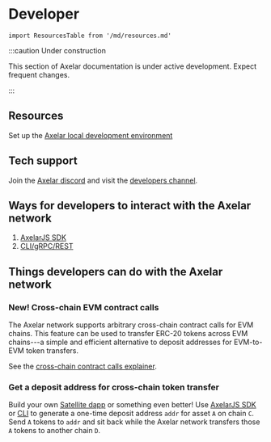 # Developer

```mdx-code-block
import ResourcesTable from '/md/resources.md'
```

:::caution Under construction

This section of Axelar documentation is under active development. Expect frequent changes.

:::

## Resources

<ResourcesTable />

Set up the [Axelar local development environment](https://github.com/axelarnetwork/axelar-local-dev)

## Tech support

Join the [Axelar discord](https://discord.gg/aRZ3Ra6f7D) and visit the [developers channel](https://discord.com/channels/770814806105128977/955655587260170272).

## Ways for developers to interact with the Axelar network

1. [AxelarJS SDK](dev/sdk.md)
2. [CLI/gRPC/REST](dev/cli.md)

## Things developers can do with the Axelar network

### New! Cross-chain EVM contract calls

The Axelar network supports arbitrary cross-chain contract calls for EVM chains. This feature can be used to transfer ERC-20 tokens across EVM chains---a simple and efficient alternative to deposit addresses for EVM-to-EVM token transfers.

See the [cross-chain contract calls explainer](dev/explainers/cccc.md).

### Get a deposit address for cross-chain token transfer

Build your own [Satellite dapp](https://satellite.axelar.network/) or something even better! Use [AxelarJS SDK](dev/sdk.md) or [CLI](dev/cli.md) to generate a one-time deposit address `addr` for asset `A` on chain `C`. Send `A` tokens to `addr` and sit back while the Axelar network transfers those `A` tokens to another chain `D`.
